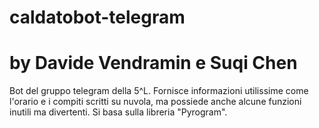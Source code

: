 # caldatobot-telegram

# by Davide Vendramin e Suqi Chen

Bot del gruppo telegram della 5^L. Fornisce informazioni utilissime come l'orario e i compiti scritti su nuvola, ma possiede anche alcune funzioni inutili ma divertenti. Si basa sulla libreria "Pyrogram".
